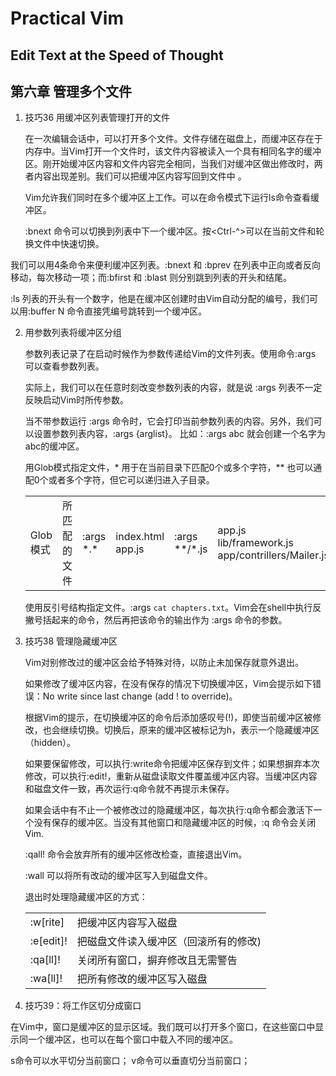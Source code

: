 # Practical Vim
## Edit Text at the Speed of Thought

## 第六章 管理多个文件

1. 技巧36 用缓冲区列表管理打开的文件

    在一次编辑会话中，可以打开多个文件。文件存储在磁盘上，而缓冲区存在于内存中。当Vim打开一个文件时，该文件内容被读入一个具有相同名字的缓冲区。刚开始缓冲区内容和文件内容完全相同，当我们对缓冲区做出修改时，两者内容出现差别。我们可以把缓冲区内容写回到文件中
    。

    Vim允许我们同时在多个缓冲区上工作。可以在命令模式下运行ls命令查看缓冲区。

    :bnext 命令可以切换到列表中下一个缓冲区。按<Ctrl-^>可以在当前文件和轮换文件中快速切换。

我们可以用4条命令来便利缓冲区列表。:bnext 和 :bprev 在列表中正向或者反向移动，每次移动一项；而:bfirst 和 :blast 则分别跳到列表的开头和结尾。

:ls 列表的开头有一个数字，他是在缓冲区创建时由Vim自动分配的编号，我们可以用:buffer N 命令直接凭编号跳转到一个缓冲区。

2. 用参数列表将缓冲区分组

    参数列表记录了在启动时候作为参数传递给Vim的文件列表。使用命令:args 可以查看参数列表。

    实际上，我们可以在任意时刻改变参数列表的内容，就是说 :args 列表不一定反映启动Vim时所传参数。

    当不带参数运行 :args 命令时，它会打印当前参数列表的内容。另外，我们可以设置参数列表内容，:args {arglist}。 比如：:args abc 就会创建一个名字为abc的缓冲区。

    用Glob模式指定文件，* 用于在当前目录下匹配0个或多个字符，** 也可以通配0个或者多个字符，但它可以递归进入子目录。

    <table>
    <tr>
    <td>Glob模式</td><td>所匹配的文件</td>
    <td>:args *.*</td><td>index.html <br> app.js</td>
    <td>:args **/*.js</td><td>app.js <br> lib/framework.js <br> app/contrillers/Mailer.js </td>
    <td>:args **/*.*</td><td>app.js <br> index.html <br> lib/framework.js <br> lib/theme.css <br>app/controllers/Mailer.js</td>
    </tr>
    </table>

    使用反引号结构指定文件。:args `cat chapters.txt`。Vim会在shell中执行反撇号括起来的命令，然后再把该命令的输出作为 :args 命令的参数。

3. 技巧38 管理隐藏缓冲区

    Vim对别修改过的缓冲区会给予特殊对待，以防止未加保存就意外退出。

    如果修改了缓冲区内容，在没有保存的情况下切换缓冲区，Vim会提示如下错误：No write since last change (add ! to override)。

    根据Vim的提示，在切换缓冲区的命令后添加感叹号(!)，即使当前缓冲区被修改，也会继续切换。切换后，原来的缓冲区被标记为h，表示一个隐藏缓冲区（hidden）。

    如果要保留修改，可以执行:write命令把缓冲区保存到文件；如果想摒弃本次修改，可以执行:edit!，重新从磁盘读取文件覆盖缓冲区内容。当缓冲区内容和磁盘文件一致，再次运行:q命令就不再提示未保存。

    如果会话中有不止一个被修改过的隐藏缓冲区，每次执行:q命令都会激活下一个没有保存的缓冲区。当没有其他窗口和隐藏缓冲区的时候，:q 命令会关闭Vim.

    :qall! 命令会放弃所有的缓冲区修改检查，直接退出Vim。

    :wall 可以将所有改动的缓冲区写入到磁盘文件。

    退出时处理隐藏缓冲区的方式：
    <table>
    <tr><td>:w[rite]</td><td>把缓冲区内容写入磁盘</td></tr>
    <tr><td>:e[edit]!</td><td>把磁盘文件读入缓冲区（回滚所有的修改)</td></tr>
    <tr><td>:qa[ll]!</td><td>关闭所有窗口，摒弃修改且无需警告</td></tr>
    <tr><td>:wa[ll]!</td><td>把所有修改的缓冲区写入磁盘</td></tr>
    </table>

4. 技巧39：将工作区切分成窗口

在Vim中，窗口是缓冲区的显示区域。我们既可以打开多个窗口，在这些窗口中显示同一个缓冲区，也可以在每个窗口中载入不同的缓冲区。

<Ctrl-w>s命令可以水平切分当前窗口；
<Ctrl-w>v命令可以垂直切分当前窗口；


